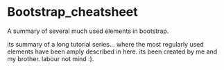 # Bootstrap_cheatsheet
A summary of several much used elements in bootstrap.


its summary of a long tutorial series...
where the most regularly used elements have been amply described in here.
its been created by me and my brother.
labour not mind :).
